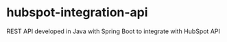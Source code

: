 # hubspot-integration-api
REST API developed in Java with Spring Boot to integrate with HubSpot API
